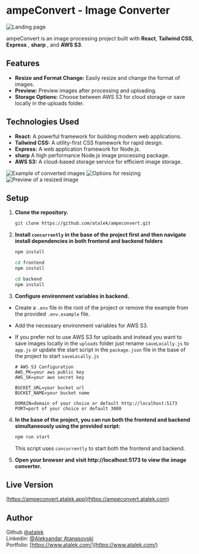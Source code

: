 # ampeConvert - Image Converter

![Landing page](https://res.cloudinary.com/dkofkuquf/image/upload/v1706538303/nuxtshop/xvn4cgbumnqtttp8gchh.png)

ampeConvert is an image processing project built with **React**, **Tailwind
CSS**, **Express** , **sharp** , and **AWS S3**.

## Features

- **Resize and Format Change:** Easily resize and change the format of images.
- **Preview:** Preview images after processing and uploading.
- **Storage Options:** Choose between AWS S3 for cloud storage or save locally
  in the uploads folder.

## Technologies Used

- **React:** A powerful framework for building modern web applications.
- **Tailwind CSS:** A utility-first CSS framework for rapid design.
- **Express:** A web application framework for Node.js.
- **sharp** A high performance Node.js image processing package.
- **AWS S3:** A cloud-based storage service for efficient image storage.

![Example of converted images](https://res.cloudinary.com/dkofkuquf/image/upload/v1706537898/nuxtshop/sz0f9teexs7exxogbcgx.png)
![Options for resizing](https://res.cloudinary.com/dkofkuquf/image/upload/v1706538685/nuxtshop/qf9wc26x4y16bhmtasxt.png)
![Preview of a resized image](https://res.cloudinary.com/dkofkuquf/image/upload/v1706538044/nuxtshop/wifjh2v6jgqnsyrl2pjz.png)

## Setup

1. **Clone the repository.**

   ```bash
   git clone https://github.com/atalek/ampeconvert.git

   ```

2. **Install `concurrently` in the base of the project first and then navigate
   install dependencies in both frontend and backend folders**

   ```bash
   npm install

   cd frontend
   npm install

   cd backend
   npm install
   ```

3. **Configure environment variables in backend.**

- Create a `.env` file in the root of the project or remove the example from the
  provided `.env.example` file.
- Add the necessary environment variables for AWS S3.
- If you prefer not to use AWS S3 for uploads and instead you want to save
  images locally in the `uploads` folder just rename `saveLocally.js` to
  `app.js` or update the start script in the `package.json` file in the base of
  the project to start `saveLocally.js`

  ```env
  # AWS S3 Configuration
  AWS_PK=your aws public key
  AWS_SK=your aws secret key

  BUCKET_URL=your bucket url
  BUCKET_NAME=your bucket name

  DOMAIN=domain of your choice or default http://localhost:5173
  PORT=port of your choice or default 3000
  ```

4. **In the base of the project, you can run both the frontend and backend
   simultaneously using the provided script:**

   ```bash
   npm run start

   ```

   This script uses `concurrently` to start both the frontend and backend.

5. **Open your browser and visit http://localhost:5173 to view the image
   converter.**

## Live Version

[https://ampeconvert.atalek.app](https://ampeconvert.atalek.com)

## Author

Github [@atalek](https://github.com/atalek) <br> Linkedin:
[@Aleksandar Atanasovski](https://www.linkedin.com/in/aleksandar-atanasovski-16b123263/)
<br> Portfolio: [https://www.atalek.com/](https://www.atalek.com/)
